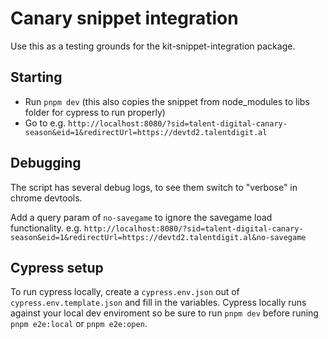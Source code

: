 # Canary snippet integration

Use this as a testing grounds for the kit-snippet-integration package.

## Starting

- Run `pnpm dev` (this also copies the snippet from node_modules to libs folder for cypress to run properly)
- Go to e.g. `http://localhost:8080/?sid=talent-digital-canary-season&eid=1&redirectUrl=https://devtd2.talentdigit.al`

## Debugging

The script has several debug logs, to see them switch to "verbose" in chrome devtools.

Add a query param of `no-savegame` to ignore the savegame load functionality. e.g. `http://localhost:8080/?sid=talent-digital-canary-season&eid=1&redirectUrl=https://devtd2.talentdigit.al&no-savegame`

## Cypress setup

To run cypress locally, create a `cypress.env.json` out of `cypress.env.template.json` and fill in the variables. Cypress locally runs against your local dev enviroment so be sure to run `pnpm dev` before runing `pnpm e2e:local` or `pnpm e2e:open`.
